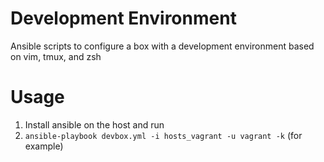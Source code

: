 Development Environment
===========================
Ansible scripts to configure a box with a development environment based on
vim, tmux, and zsh

# Usage
1. Install ansible on the host and run
2. `ansible-playbook devbox.yml -i hosts_vagrant -u vagrant -k` (for example)
